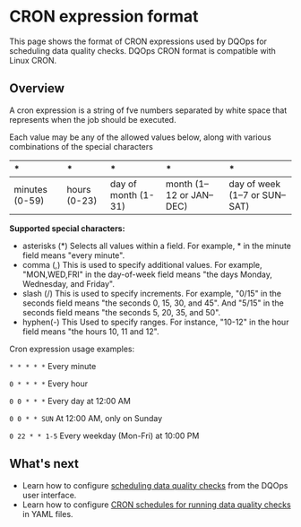 # CRON expression format
This page shows the format of CRON expressions used by DQOps for scheduling data quality checks. DQOps CRON format is compatible with Linux CRON.

## Overview
A cron expression is a string of fve numbers separated by white space that represents when the job should be executed.

Each value may be any of the allowed values below, along with various combinations of the special characters

| *              | *            | *                   | *                       | *                            |
|:---------------|:-------------|:--------------------|:------------------------|:-----------------------------|
| minutes (0-59) | hours (0-23) | day of month (1-31) | month (1–12 or JAN–DEC) | day of week (1–7 or SUN–SAT) |


**Supported special characters:**

- asterisks (*) Selects all values within a field. For example, * in the minute field means "every minute".
- comma (,) This is used to specify additional values. For example, "MON,WED,FRI" in the day-of-week field means "the days Monday, Wednesday, and Friday".
- slash (/) This is used to specify increments. For example, "0/15" in the seconds field means "the seconds 0, 15, 30, and 45". And "5/15" in the seconds field means "the seconds 5, 20, 35, and 50".
- hyphen(-) This Used to specify ranges. For instance, "10-12" in the hour field means "the hours 10, 11 and 12".

Cron expression usage examples:

`* * * * *`     Every minute

`0 * * * *`     Every hour

`0 0 * * *`     Every day at 12:00 AM

`0 0 * * SUN`   At 12:00 AM, only on Sunday

`0 22 * * 1-5`  Every weekday (Mon-Fri) at 10:00 PM


## What's next
- Learn how to configure [scheduling data quality checks](index.md) from the DQOps user interface.
- Learn how to configure [CRON schedules for running data quality checks](configuring-schedules-by-modifying-yaml-file.md) in YAML files.
